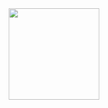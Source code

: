 <div align="center">
  <img height="180em"  align="center" src="https://github-readme-stats.vercel.app/api/top-langs/?username=Rianito&layout=compact&langs_count=7&theme=react" />
</div>
